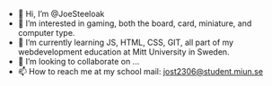 - 👋 Hi, I’m @JoeSteeloak
- 👀 I’m interested in gaming, both the board, card, miniature, and computer type.
- 🌱 I’m currently learning JS, HTML, CSS, GIT, all part of my webdevelopment education at Mitt University in Sweden.
- 💞️ I’m looking to collaborate on ...
- 📫 How to reach me at my school mail: jost2306@student.miun.se

<!---
JoeSteeloak/JoeSteeloak is a ✨ special ✨ repository because its `README.md` (this file) appears on your GitHub profile.
You can click the Preview link to take a look at your changes.
--->
